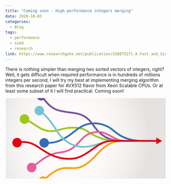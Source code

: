 ```yaml
---
title: "Coming soon - High performance integers merging"
date: 2020-10-03
categories:
  - Blog
tags:
  - performance
  - simd
  - research
link: https://www.researchgate.net/publication/328875271_A_Fast_and_Simple_Approach_to_Merge_and_Merge_Sort_Using_Wide_Vector_Instructions
---
```


There is nothing simpler than merging two sorted vectors of integers, right? Well, it gets difficult when required performance is in hundreds of millions integers per second,
I will try my best at implementing merging algorithm from this research paper for AVX512 flavor from Xeon Scalable CPUs. Or at least some subset of it I will find practical. Coming soon!

<p align="center">
<img src="/assets/images/2020-10-03-fast-merging/merge-arrows.jpg" width="800">
</p>
